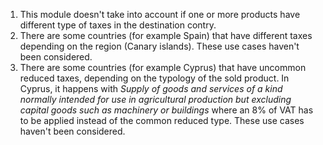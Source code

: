 1.  This module doesn't take into account if one or more products have
    different type of taxes in the destination contry.
2.  There are some countries (for example Spain) that have different
    taxes depending on the region (Canary islands). These use cases
    haven't been considered.
3.  There are some countries (for example Cyprus) that have uncommon
    reduced taxes, depending on the typology of the sold product. In
    Cyprus, it happens with *Supply of goods and services of a kind
    normally intended for use in agricultural production but excluding
    capital goods such as machinery or buildings* where an 8% of VAT has
    to be applied instead of the common reduced type. These use cases
    haven't been considered.
